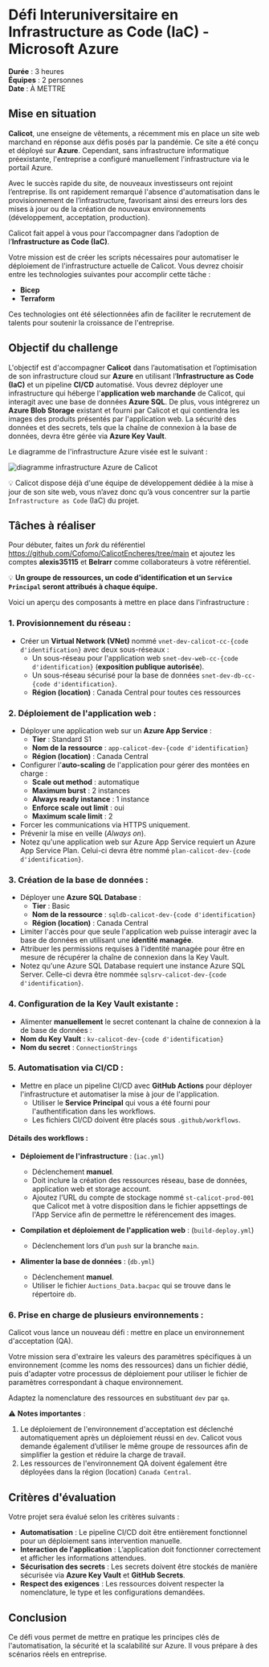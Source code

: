 # Défi Interuniversitaire en **Infrastructure as Code (IaC)** - Microsoft Azure

**Durée** : 3 heures  
**Équipes** : 2 personnes  
**Date** : À METTRE

## Mise en situation

**Calicot**, une enseigne de vêtements, a récemment mis en place un site web marchand en réponse aux défis posés par la pandémie. Ce site a été conçu et déployé sur **Azure**. Cependant, sans infrastructure informatique préexistante, l'entreprise a configuré manuellement l'infrastructure via le portail Azure.

Avec le succès rapide du site, de nouveaux investisseurs ont rejoint l’entreprise. Ils ont rapidement remarqué l'absence d'automatisation dans le provisionnement de l’infrastructure, favorisant ainsi des erreurs lors des mises à jour ou de la création de nouveaux environnements (développement, acceptation, production).

Calicot fait appel à vous pour l’accompagner dans l’adoption de l’**Infrastructure as Code (IaC)**.

Votre mission est de créer les scripts nécessaires pour automatiser le déploiement de l'infrastructure actuelle de Calicot. Vous devrez choisir entre les technologies suivantes pour accomplir cette tâche :

- **Bicep**
- **Terraform**

Ces technologies ont été sélectionnées afin de faciliter le recrutement de talents pour soutenir la croissance de l'entreprise.

## Objectif du challenge

L'objectif est d'accompagner **Calicot** dans l’automatisation et l’optimisation de son infrastructure cloud sur **Azure** en utilisant l’**Infrastructure as Code (IaC)** et un pipeline **CI/CD** automatisé. Vous devrez déployer une infrastructure qui héberge l'**application web marchande** de Calicot, qui interagit avec une base de données **Azure SQL**. De plus, vous intégrerez un **Azure Blob Storage** existant et fourni par Calicot et qui contiendra les images des produits présentés par l'application web. La sécurité des données et des secrets, tels que la chaîne de connexion à la base de données, devra être gérée via **Azure Key Vault**.

Le diagramme de l'infrastructure Azure visée est le suivant :

![diagramme infrastructure Azure de Calicot](./img/CS-Games-IaC-2024.jpg)

💡 Calicot dispose déjà d'une équipe de développement dédiée à la mise à jour de son site web, vous n’avez donc qu’à vous concentrer sur la partie `Infrastructure as Code` (IaC) du projet.

## Tâches à réaliser

Pour débuter, faites un *fork* du référentiel <https://github.com/Cofomo/CalicotEncheres/tree/main> et ajoutez les comptes **alexis35115** et **Belrarr** comme collaborateurs à votre référentiel.

💡 **Un groupe de ressources, un code d'identification et un `Service Principal` seront attribués à chaque équipe.**

Voici un aperçu des composants à mettre en place dans l'infrastructure :

### 1. **Provisionnement du réseau** :

- Créer un **Virtual Network (VNet)** nommé `vnet-dev-calicot-cc-{code d'identification}` avec deux sous-réseaux :
  - Un sous-réseau pour l'application web `snet-dev-web-cc-{code d'identification}` (**exposition publique autorisée**).
  - Un sous-réseau sécurisé pour la base de données `snet-dev-db-cc-{code d'identification}`.
  - **Région (location)** : Canada Central pour toutes ces ressources

### 2. **Déploiement de l'application web** :

- Déployer une application web sur un **Azure App Service** :
  - **Tier** : Standard S1
  - **Nom de la ressource** : `app-calicot-dev-{code d'identification}`
  - **Région (location)** : Canada Central
- Configurer l'**auto-scaling** de l'application pour gérer des montées en charge :
  - **Scale out method** : automatique
  - **Maximum burst** : 2 instances
  - **Always ready instance** : 1 instance
  - **Enforce scale out limit** : oui
  - **Maximum scale limit** : 2
- Forcer les communications via HTTPS uniquement.
- Prévenir la mise en veille (*Always on*).
- Notez qu'une application web sur Azure App Service requiert un Azure App Service Plan. Celui-ci devra être nommé `plan-calicot-dev-{code d'identification}`. 

### 3. **Création de la base de données** :

- Déployer une **Azure SQL Database** :
  - **Tier** : Basic
  - **Nom de la ressource** : `sqldb-calicot-dev-{code d'identification}`
  - **Région (location)** : Canada Central
- Limiter l'accès pour que seule l'application web puisse interagir avec la base de données en utilisant une **identité managée**.
- Attribuer les permissions requises à l'identité managée pour être en mesure de récupérer la chaîne de connexion dans la Key Vault.
- Notez qu'une Azure SQL Database requiert une instance Azure SQL Server. Celle-ci devra être nommée `sqlsrv-calicot-dev-{code d'identification}`. 

### 4. **Configuration de la Key Vault existante** :

- Alimenter **manuellement** le secret contenant la chaîne de connexion à la de base de données : 
- **Nom du Key Vault** : `kv-calicot-dev-{code d'identification}`
- **Nom du secret** : `ConnectionStrings`

### 5. **Automatisation via CI/CD** :

- Mettre en place un pipeline CI/CD avec **GitHub Actions** pour déployer l'infrastructure et automatiser la mise à jour de l'application.
  - Utiliser le **Service Principal** qui vous a été fourni pour l'authentification dans les workflows.
  - Les fichiers CI/CD doivent être placés sous `.github/workflows`.

#### Détails des workflows :

- **Déploiement de l'infrastructure** : (`iac.yml`)
  - Déclenchement **manuel**.
  - Doit inclure la création des ressources réseau, base de données, application web et storage account.
  - Ajoutez l'URL du compte de stockage nommé `st-calicot-prod-001` que Calicot met à votre disposition dans le fichier appsettings de l'App Service afin de permettre le référencement des images.

- **Compilation et déploiement de l'application web** : (`build-deploy.yml`)
  - Déclenchement lors d’un `push` sur la branche `main`.

- **Alimenter la base de données** : (`db.yml`)
  - Déclenchement **manuel**.
  - Utiliser le fichier `Auctions_Data.bacpac` qui se trouve dans le répertoire `db`.

### 6. **Prise en charge de plusieurs environnements** :

Calicot vous lance un nouveau défi : mettre en place un environnement d'acceptation (QA).

Votre mission sera d'extraire les valeurs des paramètres spécifiques à un environnement (comme les noms des ressources) dans un fichier dédié, puis d'adapter votre processus de déploiement pour utiliser le fichier de paramètres correspondant à chaque environnement.

Adaptez la nomenclature des ressources en substituant `dev` par `qa`.

⚠️ **Notes importantes** :

1. Le déploiement de l'environnement d'acceptation est déclenché automatiquement après un déploiement réussi en `dev`. Calicot vous demande également d’utiliser le même groupe de ressources afin de simplifier la gestion et réduire la charge de travail.
2. Les ressources de l'environnement QA doivent également être déployées dans la région (location) `Canada Central`.

## Critères d'évaluation

Votre projet sera évalué selon les critères suivants :

- **Automatisation** : Le pipeline CI/CD doit être entièrement fonctionnel pour un déploiement sans intervention manuelle.
- **Interaction de l'application** : L’application doit fonctionner correctement et afficher les informations attendues.
- **Sécurisation des secrets** : Les secrets doivent être stockés de manière sécurisée via **Azure Key Vault** et **GitHub Secrets**.
- **Respect des exigences** : Les ressources doivent respecter la nomenclature, le type et les configurations demandées.

## Conclusion

Ce défi vous permet de mettre en pratique les principes clés de l'automatisation, la sécurité et la scalabilité sur Azure. Il vous prépare à des scénarios réels en entreprise.
